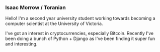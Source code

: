 ### Isaac Morrow / Toranian
Hello! I'm a second year university student working towards becoming a computer scientist at the University of Victoria. 

I've got an interest in cryptocurrencies, especially Bitcoin. Recently I've been doing a bunch of Python + Django as I've been finding it super fun and interesting.
